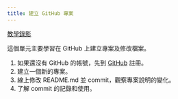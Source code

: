 ```yaml
---
title: 建立 GitHub 專案
---
```


[教學錄影](https://youtu.be/sGyYT4lJBiM)

這個單元主要學習在 GitHub 上建立專案及修改檔案。

1. 如果還沒有 GitHub 的帳號，先到 [GitHub](https://github.com) 註冊。
2. 建立一個新的專案。
3. 線上修改 README.md 並 commit，觀察專案說明的變化。
4. 了解 commit 的記錄和使用。
